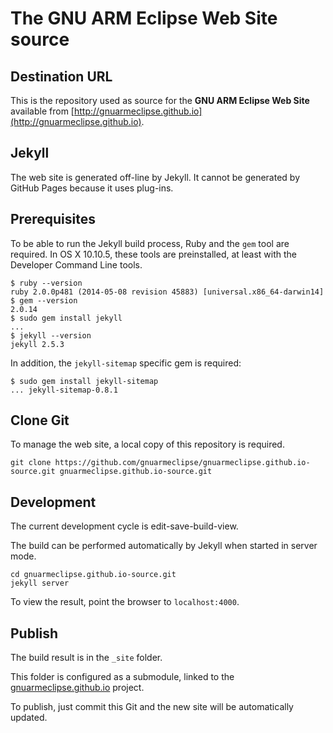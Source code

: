 # The GNU ARM Eclipse Web Site source

## Destination URL

This is the repository used as source for the **GNU ARM Eclipse Web Site** available from [http://gnuarmeclipse.github.io](http://gnuarmeclipse.github.io).


## Jekyll

The web site is generated off-line by Jekyll. It cannot be generated by GitHub Pages because it uses plug-ins.

## Prerequisites

To be able to run the Jekyll build process, Ruby and the `gem` tool are required. In OS X 10.10.5, these tools are preinstalled, at least with the Developer Command Line tools.

	$ ruby --version
	ruby 2.0.0p481 (2014-05-08 revision 45883) [universal.x86_64-darwin14]
	$ gem --version
	2.0.14
	$ sudo gem install jekyll
	...
	$ jekyll --version
	jekyll 2.5.3
	

In addition, the `jekyll-sitemap` specific gem is required:

	$ sudo gem install jekyll-sitemap
	... jekyll-sitemap-0.8.1
 

## Clone Git

To manage the web site, a local copy of this repository is required.

	git clone https://github.com/gnuarmeclipse/gnuarmeclipse.github.io-source.git gnuarmeclipse.github.io-source.git

## Development

The current development cycle is edit-save-build-view.

The build can be performed automatically by Jekyll when started in server mode.

	cd gnuarmeclipse.github.io-source.git
	jekyll server

To view the result, point the browser to `localhost:4000`.

## Publish

The build result is in the `_site` folder.

This folder is configured as a submodule, linked to the [gnuarmeclipse.github.io](https://github.com/gnuarmeclipse/gnuarmeclipse.github.io) project.

To publish, just commit this Git and the new site will be automatically updated.



